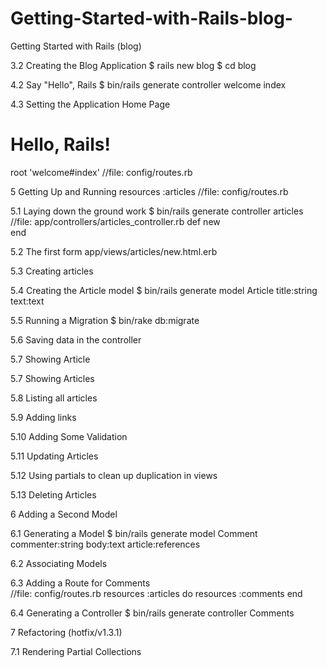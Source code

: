 # Getting-Started-with-Rails-blog-
Getting Started with Rails (blog)

3.2 Creating the Blog Application
	$ rails new blog
	$ cd blog

4.2 Say "Hello", Rails
	$ bin/rails generate controller welcome index

4.3 Setting the Application Home Page
	<h1>Hello, Rails!</h1>
	root 'welcome#index' //file: config/routes.rb

5 Getting Up and Running
	resources :articles  //file: config/routes.rb

5.1 Laying down the ground work
	$ bin/rails generate controller articles 
	//file: app/controllers/articles_controller.rb
		def new   
		end

5.2 The first form
	app/views/articles/new.html.erb

5.3 Creating articles

5.4 Creating the Article model
	$ bin/rails generate model Article title:string text:text

5.5 Running a Migration
	$ bin/rake db:migrate

5.6 Saving data in the controller

5.7 Showing Article

5.7 Showing Articles

5.8 Listing all articles

5.9 Adding links

5.10 Adding Some Validation

5.11 Updating Articles

5.12 Using partials to clean up duplication in views

5.13 Deleting Articles

6 Adding a Second Model

6.1 Generating a Model
	$ bin/rails generate model Comment commenter:string body:text article:references

6.2 Associating Models

6.3 Adding a Route for Comments  
	//file: config/routes.rb
	resources :articles do
  		resources :comments
	end

6.4 Generating a Controller
	$ bin/rails generate controller Comments

7 Refactoring (hotfix/v1.3.1)

7.1 Rendering Partial Collections
